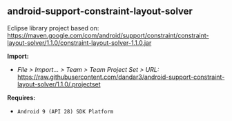 ## android-support-constraint-layout-solver

Eclipse library project based on:<br/>
https://maven.google.com/com/android/support/constraint/constraint-layout-solver/1.1.0/constraint-layout-solver-1.1.0.jar

**Import:**
- _File > Import... > Team > Team Project Set > URL:_<br/>
  https://raw.githubusercontent.com/dandar3/android-support-constraint-layout-solver/1.1.0/.projectset

**Requires:**
- `Android 9 (API 28) SDK Platform`